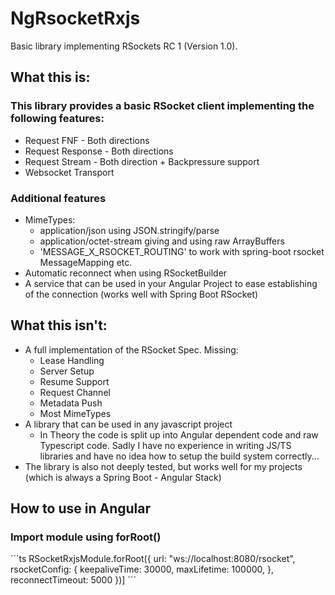 # NgRsocketRxjs

Basic library implementing RSockets RC 1 (Version 1.0).

## What this is:

### This library provides a basic RSocket client implementing the following features:

* Request FNF - Both directions
* Request Response - Both directions
* Request Stream - Both direction + Backpressure support
* Websocket Transport

### Additional features

* MimeTypes:
  * application/json using JSON.stringify/parse
  * application/octet-stream giving and using raw ArrayBuffers
  * 'MESSAGE_X_RSOCKET_ROUTING' to  work with spring-boot rsocket MessageMapping etc.
* Automatic reconnect when using RSocketBuilder
* A service that can be used in your Angular Project to ease establishing of the connection (works well with Spring Boot RSocket)


## What this isn't:

* A full implementation of the RSocket Spec. Missing:
  * Lease Handling
  * Server Setup
  * Resume Support
  * Request Channel
  * Metadata Push
  * Most MimeTypes
* A library that can be used in any javascript project
  * In Theory the code is split up into Angular dependent code and raw Typescript code. Sadly I have no experience in writing JS/TS libraries and have no idea how to setup the build system correctly...
* The library is also not deeply tested, but works well for my projects (which is always a Spring Boot - Angular Stack)


## How to use in Angular

### Import module using forRoot()

´´´ts
RSocketRxjsModule.forRoot({
        url: "ws://localhost:8080/rsocket",
        rsocketConfig: {
          keepaliveTime: 30000,
          maxLifetime: 100000,
        },
        reconnectTimeout: 5000
      })]
´´´
